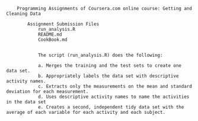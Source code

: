

		Programming Assignments of Coursera.com online course: Getting and Cleaning Data
		
			Assignment Submission Files
				run_analysis.R
				README.md
				CookBook.md
				
				
				The script (run_analysis.R) does the following:
				
				a. Merges the training and the test sets to create one data set.
				b. Appropriately labels the data set with descriptive activity names.
				c. Extracts only the measurements on the mean and standard deviation for each measurement.
				d. Uses descriptive activity names to name the activities in the data set
				e. Creates a second, independent tidy data set with the average of each variable for each activity and each subject.